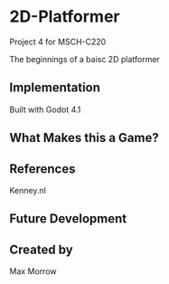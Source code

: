 # 2D-Platformer
Project 4 for MSCH-C220

The beginnings of a baisc 2D platformer 

## Implementation

Built with Godot 4.1 

## What Makes this a Game?

## References

Kenney.nl 

## Future Development
 
## Created by
Max Morrow
